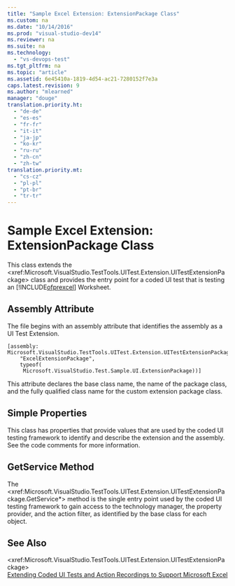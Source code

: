 ```yaml
---
title: "Sample Excel Extension: ExtensionPackage Class"
ms.custom: na
ms.date: "10/14/2016"
ms.prod: "visual-studio-dev14"
ms.reviewer: na
ms.suite: na
ms.technology: 
  - "vs-devops-test"
ms.tgt_pltfrm: na
ms.topic: "article"
ms.assetid: 6e45410a-1819-4d54-ac21-7280152f7e3a
caps.latest.revision: 9
ms.author: "mlearned"
manager: "douge"
translation.priority.ht: 
  - "de-de"
  - "es-es"
  - "fr-fr"
  - "it-it"
  - "ja-jp"
  - "ko-kr"
  - "ru-ru"
  - "zh-cn"
  - "zh-tw"
translation.priority.mt: 
  - "cs-cz"
  - "pl-pl"
  - "pt-br"
  - "tr-tr"
---
```

# Sample Excel Extension: ExtensionPackage Class
This class extends the \<xref:Microsoft.VisualStudio.TestTools.UITest.Extension.UITestExtensionPackage> class and provides the entry point for a coded UI test that is testing an [!INCLUDE[ofprexcel](../codequality/includes/ofprexcel_md.md)] Worksheet.  
  
## Assembly Attribute  
 The file begins with an assembly attribute that identifies the assembly as a UI Test Extension.  
  
```  
[assembly: Microsoft.VisualStudio.TestTools.UITest.Extension.UITestExtensionPackage(  
    "ExcelExtensionPackage",  
    typeof(  
     Microsoft.VisualStudio.Test.Sample.UI.ExtensionPackage))]  
```  
  
 This attribute declares the base class name, the name of the package class, and the fully qualified class name for the custom extension package class.  
  
## Simple Properties  
 This class has properties that provide values that are used by the coded UI testing framework to identify and describe the extension and the assembly. See the code comments for more information.  
  
## GetService Method  
 The \<xref:Microsoft.VisualStudio.TestTools.UITest.Extension.UITestExtensionPackage.GetService*> method is the single entry point used by the coded UI testing framework to gain access to the technology manager, the property provider, and the action filter, as identified by the base class for each object.  
  
## See Also  
 \<xref:Microsoft.VisualStudio.TestTools.UITest.Extension.UITestExtensionPackage>   
 [Extending Coded UI Tests and Action Recordings to Support Microsoft Excel](../codequality/extending-coded-ui-tests-and-action-recordings-to-support-microsoft-excel.md)